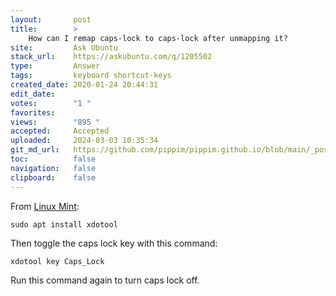 ```yaml
---
layout:       post
title:        >
    How can I remap caps-lock to caps-lock after unmapping it?
site:         Ask Ubuntu
stack_url:    https://askubuntu.com/q/1205502
type:         Answer
tags:         keyboard shortcut-keys
created_date: 2020-01-24 20:44:31
edit_date:    
votes:        "1 "
favorites:    
views:        "895 "
accepted:     Accepted
uploaded:     2024-03-03 10:35:34
git_md_url:   https://github.com/pippim/pippim.github.io/blob/main/_posts/2020/2020-01-24-How-can-I-remap-caps-lock-to-caps-lock-after-unmapping-it_.md
toc:          false
navigation:   false
clipboard:    false
---
```


From [Linux Mint][1]:

``` 
sudo apt install xdotool
```

Then toggle the caps lock key with this command:

``` 
xdotool key Caps_Lock
```

Run this command again to turn caps lock off.


  [1]: https://securitronlinux.com/bejiitaswrath/how-to-toggle-the-caps-lock-key-with-the-command-line-in-linux-mint/
